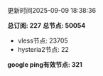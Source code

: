 更新时间2025-09-09 18:38:36

**总订阅: 227**
**总节点: 50054**
- vless节点: 23705
- hysteria2节点: 22

**google ping有效节点: 321**
